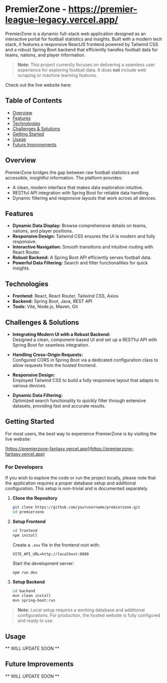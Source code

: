 # PremierZone - https://premier-league-legacy.vercel.app/

PremierZone is a dynamic full-stack web application designed as an interactive portal for football statistics and insights. Built with a modern tech stack, it features a responsive ReactJS frontend powered by Tailwind CSS and a robust Spring Boot backend that efficiently handles football data for teams, nations, and player information.

> **Note:** This project currently focuses on delivering a seamless user experience for exploring football data. It does **not** include web scraping or machine learning features.

Check out the live website here: 

## Table of Contents

- [Overview](#overview)
- [Features](#features)
- [Technologies](#technologies)
- [Challenges & Solutions](#challenges--solutions)
- [Getting Started](#getting-started)
- [Usage](#usage)
- [Future Improvements](#future-improvements)


## Overview

PremierZone bridges the gap between raw football statistics and accessible, insightful information. The platform provides:
- A clean, modern interface that makes data exploration intuitive.
- RESTful API integration with Spring Boot for reliable data handling.
- Dynamic filtering and responsive layouts that work across all devices.

## Features

- **Dynamic Data Display:** Browse comprehensive details on teams, nations, and player positions.
- **Responsive Design:** Tailwind CSS ensures the UI is modern and fully responsive.
- **Interactive Navigation:** Smooth transitions and intuitive routing with React Router.
- **Robust Backend:** A Spring Boot API efficiently serves football data.
- **Powerful Data Filtering:** Search and filter functionalities for quick insights.

## Technologies

- **Frontend:** React, React Router, Tailwind CSS, Axios
- **Backend:** Spring Boot, Java, REST API
- **Tools:** Vite, Node.js, Maven, Git

## Challenges & Solutions

- **Integrating Modern UI with a Robust Backend:**  
  Designed a clean, component-based UI and set up a RESTful API with Spring Boot for seamless integration.
  
- **Handling Cross-Origin Requests:**  
  Configured CORS in Spring Boot via a dedicated configuration class to allow requests from the hosted frontend.
  
- **Responsive Design:**  
  Employed Tailwind CSS to build a fully responsive layout that adapts to various devices.
  
- **Dynamic Data Filtering:**  
  Optimized search functionality to quickly filter through extensive datasets, providing fast and accurate results.

## Getting Started

For most users, the best way to experience PremierZone is by visiting the live website:

[https://premierzone-fantasy.vercel.app](https://premierzone-fantasy.vercel.app)

### For Developers

If you wish to explore the code or run the project locally, please note that the application requires a proper database setup and additional configuration. This setup is non-trivial and is documented separately.

1. **Clone the Repository**
   ```sh
   git clone https://github.com/yourusername/premierzone.git
   cd premierzone
   ```

2. **Setup Frontend**
   ```sh
   cd frontend
   npm install
   ```
   Create a `.env` file in the frontend root with:
   ```env
   VITE_API_URL=http://localhost:8080
   ```
   Start the development server:
   ```sh
   npm run dev
   ```

3. **Setup Backend**
   ```sh
   cd backend
   mvn clean install
   mvn spring-boot:run
   ```

> **Note:** Local setup requires a working database and additional configurations. For production, the hosted website is fully configured and ready to use.

## Usage
** WILL UPDATE SOON **


## Future Improvements
** WILL UPDATE SOON **
